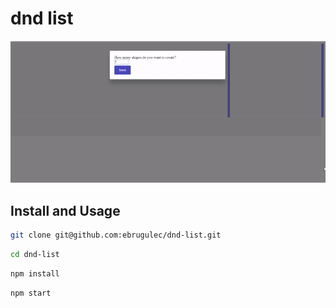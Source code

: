 # dnd list
![dnd-list](https://raw.githubusercontent.com/ebrugulec/dnd-list/master/dnd-list-gif.gif)

## Install and Usage
```bash
git clone git@github.com:ebrugulec/dnd-list.git
```
```bash
cd dnd-list
```
```bash
npm install
```
```bash
npm start
```
